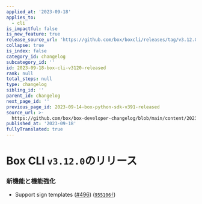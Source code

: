 ```yaml
---
applied_at: '2023-09-18'
applies_to:
  - cli
is_impactful: false
is_new_feature: true
release_source_url: 'https://github.com/box/boxcli/releases/tag/v3.12.0'
collapse: true
is_index: false
category_id: changelog
subcategory_id: ''
id: 2023-09-18-box-cli-v3120-released
rank: null
total_steps: null
type: changelog
sibling_id: ''
parent_id: changelog
next_page_id: ''
previous_page_id: 2023-09-14-box-python-sdk-v391-released
source_url: >-
  https://github.com/box/box-developer-changelog/blob/main/content/2023/09-18-box-cli-v3120-released.md
published_at: '2023-09-18'
fullyTranslated: true
---
```

# Box CLI `v3.12.0`のリリース

### 新機能と機能強化

* Support sign templates ([#496][1]) ([`955106f`][2])

[1]: https://github.com/box/boxcli/issues/496

[2]: https://github.com/box/boxcli/commit/955106ffa5d7938c567e5440868f2ec3c87045ce
